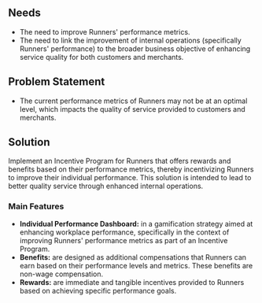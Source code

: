 ## Needs
- The need to improve Runners' performance metrics.
- The need to link the improvement of internal operations (specifically Runners' performance) to the broader business objective of enhancing service quality for both customers and merchants.

## Problem Statement
- The current performance metrics of Runners may not be at an optimal level, which impacts the quality of service provided to customers and merchants.

## Solution
Implement an Incentive Program for Runners that offers rewards and benefits based on their performance metrics, thereby incentivizing Runners to improve their individual performance. This solution is intended to lead to better quality service through enhanced internal operations.

### Main Features

- **Individual Performance Dashboard:** in a gamification strategy aimed at enhancing workplace performance, specifically in the context of improving Runners' performance metrics as part of an Incentive Program.
- **Benefits:** are designed as additional compensations that Runners can earn based on their performance levels and metrics. These benefits are non-wage compensation.
- **Rewards:** are immediate and tangible incentives provided to Runners based on achieving specific performance goals. 
